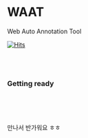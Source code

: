 # WAAT
Web Auto Annotation Tool

[![Hits](https://hits.seeyoufarm.com/api/count/incr/badge.svg?url=https%3A%2F%2Fgithub.com%2Fhwk06023%2FWAAT&count_bg=%233D79C8&title_bg=%23555555&icon=github.svg&icon_color=%23E7E7E7&title=hits&edge_flat=false)](https://hits.seeyoufarm.com)

<br/>
<br/>


### Getting ready


<br/>
<br/>
<br/>


만나서 반가워요 ㅎㅎ 
